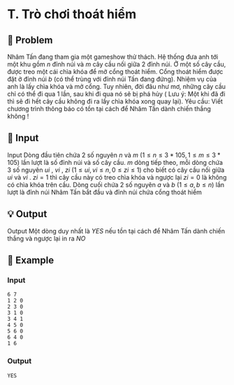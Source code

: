 # T. Trò chơi thoát hiểm

## 📖 Problem

Nhâm Tấn đang tham gia một gameshow thử thách. Hệ thống đưa anh tới một khu gồm
$n$
đỉnh núi và
$m$
cây cầu nối giữa
$2$
đỉnh núi. Ở một số cây cầu, được treo một cái chìa khóa để mở cổng thoát hiểm. Cổng thoát hiểm được đặt ở đỉnh núi
$b$
(có thể trùng với đỉnh núi Tấn đang đứng). Nhiệm vụ của anh là lấy chìa khóa và mở cổng. Tuy nhiên, đời đâu như mơ, những cây cầu chỉ có thể đi qua 1 lần, sau khi đi qua nó sẽ bị phá hủy (
Lưu ý:
Một khi đã đi thì sẽ đi hết cây cầu không đi ra lấy chìa khóa xong quay lại).
Yêu cầu:
Viết chương trình thông báo có tồn tại cách để Nhâm Tấn dành chiến thắng không !


## 🧩 Input

Input
Dòng đầu tiên chứa
$2$
số nguyên
$n$
và
$m$
$(1 ≤n≤ 3 * 105, 1 ≤m≤ 3 * 105)$
lần lượt là số đỉnh núi và số cây cầu.
$m$
dòng tiếp theo, mỗi dòng chứa
$3$
số nguyên
$ui$
,
$vi$
,
$zi$
$(1 ≤ui,vi≤n, 0 ≤zi≤ 1)$
cho biết có cây cầu nối giữa
$ui$
và
$vi$
.
$zi= 1$
thì cây cầu này có treo chìa khóa và ngược lại
$zi= 0$
là không có chìa khóa trên cầu.
Dòng cuối chứa 2 số nguyên
$a$
và
$b$
$(1 ≤a,b≤n)$
lần lượt là đỉnh núi Nhâm Tấn bắt đầu và đỉnh núi chứa cổng thoát hiểm


## 💡 Output

Output
Một dòng duy nhất là
$YES$
nếu tồn tại cách để Nhâm Tấn dành chiến thắng và ngược lại in ra
$NO$


## 🧠 Example

### Input

```text
6 7
1 2 0
2 3 0
3 1 0
3 4 1
4 5 0
5 6 0
6 4 0
1 6
```

### Output

```text
YES
```


